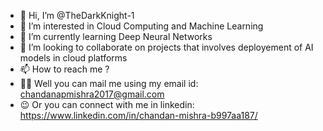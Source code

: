 - 👋 Hi, I’m @TheDarkKnight-1
- 👀 I’m interested in Cloud Computing and Machine Learning
- 🌱 I’m currently learning Deep Neural Networks 
- 💞️ I’m looking to collaborate on projects that involves deployement of AI models in cloud platforms
- 📫 How to reach me ?
- 🐱‍💻 Well you can mail me using my email id: chandanapmishra2017@gmail.com
- 😉 Or you can connect with me in linkedin: https://www.linkedin.com/in/chandan-mishra-b997aa187/


<!---
TheDarkKnight-1/TheDarkKnight-1 is a ✨ special ✨ repository because its `README.md` (this file) appears on your GitHub profile.
You can click the Preview link to take a look at your changes.
--->

